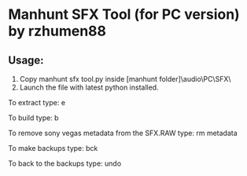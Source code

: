 
# Manhunt SFX Tool (for PC version) by rzhumen88

## Usage:

1. Copy manhunt sfx tool.py inside [manhunt folder]\audio\PC\SFX\
2. Launch the file with latest python installed.

To extract type: e

To build type: b 

To remove sony vegas metadata from the SFX.RAW type: rm metadata 

To make backups type: bck 

To back to the backups type: undo 

	

